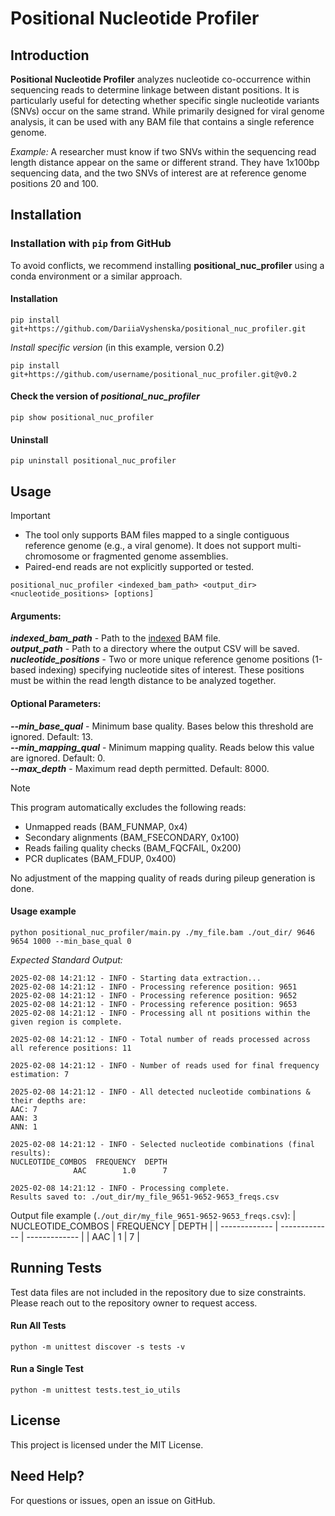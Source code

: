 # Positional Nucleotide Profiler

## Introduction
**Positional Nucleotide Profiler** analyzes nucleotide co-occurrence within sequencing reads to determine linkage between distant positions. It is particularly useful for detecting whether specific single nucleotide variants (SNVs) occur on the same strand. While primarily designed for viral genome analysis, it can be used with any BAM file that contains a single reference genome.

_Example:_ A researcher must know if two SNVs within the sequencing read length distance appear on the same or different strand. They have 1x100bp sequencing data, and the two SNVs of interest are at reference genome positions 20 and 100.


## Installation

### Installation with `pip` from GitHub
To avoid conflicts, we recommend installing **positional_nuc_profiler** using a conda environment or a similar approach.

#### Installation
```
pip install git+https://github.com/DariiaVyshenska/positional_nuc_profiler.git
```
*Install specific version* (in this example, version 0.2)
```
pip install git+https://github.com/username/positional_nuc_profiler.git@v0.2
```

#### Check the version of *positional_nuc_profiler*

```
pip show positional_nuc_profiler
```

#### Uninstall
```
pip uninstall positional_nuc_profiler
```


## Usage

> [!IMPORTANT]
>	- The tool only supports BAM files mapped to a single contiguous reference genome (e.g., a viral genome). It does not support multi-chromosome or fragmented genome assemblies.
> 	- Paired-end reads are not explicitly supported or tested.
```
positional_nuc_profiler <indexed_bam_path> <output_dir> <nucleotide_positions> [options]
```
#### Arguments:
***indexed_bam_path*** - Path to the <ins>indexed</ins> BAM file.\
***output_path*** - Path to a directory where the output CSV will be saved.\
***nucleotide_positions*** - Two or more unique reference genome positions (1-based indexing) specifying nucleotide sites of interest. These positions must be within the read length distance to be analyzed together.

#### Optional Parameters:
***--min_base_qual*** - Minimum base quality. Bases below this threshold are ignored. Default: 13.\
***--min_mapping_qual*** - Minimum mapping quality. Reads below this value are ignored. Default: 0.\
***--max_depth*** - Maximum read depth permitted. Default: 8000.

> [!NOTE]
> This program automatically excludes the following reads:
>	- Unmapped reads (BAM_FUNMAP, 0x4)
>	- Secondary alignments (BAM_FSECONDARY, 0x100)
>	- Reads failing quality checks (BAM_FQCFAIL, 0x200)
>	- PCR duplicates (BAM_FDUP, 0x400)
> 
> No adjustment of the mapping quality of reads during pileup generation is done.

#### Usage example

```
python positional_nuc_profiler/main.py ./my_file.bam ./out_dir/ 9646 9654 1000 --min_base_qual 0
```

*Expected Standard Output:*

```
2025-02-08 14:21:12 - INFO - Starting data extraction...
2025-02-08 14:21:12 - INFO - Processing reference position: 9651
2025-02-08 14:21:12 - INFO - Processing reference position: 9652
2025-02-08 14:21:12 - INFO - Processing reference position: 9653
2025-02-08 14:21:12 - INFO - Processing all nt positions within the given region is complete.

2025-02-08 14:21:12 - INFO - Total number of reads processed across all reference positions: 11

2025-02-08 14:21:12 - INFO - Number of reads used for final frequency estimation: 7

2025-02-08 14:21:12 - INFO - All detected nucleotide combinations & their depths are:
AAC: 7
AAN: 3
ANN: 1

2025-02-08 14:21:12 - INFO - Selected nucleotide combinations (final results):
NUCLEOTIDE_COMBOS  FREQUENCY  DEPTH
              AAC        1.0      7

2025-02-08 14:21:12 - INFO - Processing complete.
Results saved to: ./out_dir/my_file_9651-9652-9653_freqs.csv
```
Output file example (`./out_dir/my_file_9651-9652-9653_freqs.csv`):
| NUCLEOTIDE_COMBOS  | FREQUENCY  | DEPTH |
| ------------- | ------------- | ------------- |
| AAC  | 1  | 7  |

## Running Tests

Test data files are not included in the repository due to size constraints. Please reach out to the repository owner to request access.

#### Run All Tests
```
python -m unittest discover -s tests -v
```
#### Run a Single Test
```
python -m unittest tests.test_io_utils
```
## License

This project is licensed under the MIT License.

## Need Help?

For questions or issues, open an issue on GitHub.
